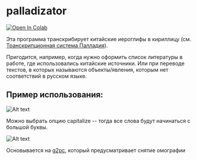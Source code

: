 # palladizator
[![Open In Colab](https://colab.research.google.com/assets/colab-badge.svg)](https://colab.research.google.com/github/liminovna/palladizator/blob/colab_version/palladizator_colab.ipynb)

Эта программа транскрибирует китайские иероглифы в кириллицу (см. [Транскрипционная система Палладия](https://ru.wikipedia.org/wiki/%D0%A2%D1%80%D0%B0%D0%BD%D1%81%D0%BA%D1%80%D0%B8%D0%BF%D1%86%D0%B8%D0%BE%D0%BD%D0%BD%D0%B0%D1%8F_%D1%81%D0%B8%D1%81%D1%82%D0%B5%D0%BC%D0%B0_%D0%9F%D0%B0%D0%BB%D0%BB%D0%B0%D0%B4%D0%B8%D1%8F)).

Пригодится, например, когда нужно оформить список литературы в работе, где использовались китайские источники.
Или при переводе текстов, в которых называются объекты/явления, которым нет соответствий в русском языке.
 
 
 ## Пример использования:
 
 ![Alt text](https://sun9-49.userapi.com/impg/d16x_vPjuQ8Pe6JDOgRlhWLzHvd8DpzMc50Hcg/ogGBt1yBW6M.jpg?size=1257x258&quality=96&sign=a04d449a7e872c1b5be12d78bd254adc&type=album)


 Можно выбрать опцию capitalize -- тогда все слова будут начинаться с большой буквы.

![Alt text](https://sun9-52.userapi.com/impg/QXxO6YS9384CsTlqkoYlzdzEn-JIosbKSBln9A/CkdL_3ULrnY.jpg?size=1187x258&quality=96&sign=6323dea2af47c95ea736323bd8aefba0&type=album)

Основывается на [g2pc](https://github.com/Kyubyong/g2pC), который предусматривает снятие омографии
